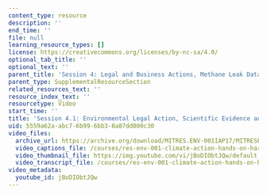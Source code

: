 ```yaml
---
content_type: resource
description: ''
end_time: ''
file: null
learning_resource_types: []
license: https://creativecommons.org/licenses/by-nc-sa/4.0/
optional_tab_title: ''
optional_text: ''
parent_title: 'Session 4: Legal and Business Actions, Methane Leak Data Debrief'
parent_type: SupplementalResourceSection
related_resources_text: ''
resource_index_text: ''
resourcetype: Video
start_time: ''
title: 'Session 4.1: Environmental Legal Action, Scientific Evidence and Citizen Data'
uid: 5559a62a-abc7-6b99-6bb3-8a87dd000c30
video_files:
  archive_url: https://archive.org/download/MITRES.ENV-001IAP17/MITRESENV_001IAP17_4-1_Law_300k.mp4
  video_captions_file: /courses/res-env-001-climate-action-hands-on-harnessing-science-with-communities-to-cut-carbon-january-iap-2017/e8d069efff455deca4883d1f316b4a5d_jBoDIObtJQw.vtt
  video_thumbnail_file: https://img.youtube.com/vi/jBoDIObtJQw/default.jpg
  video_transcript_file: /courses/res-env-001-climate-action-hands-on-harnessing-science-with-communities-to-cut-carbon-january-iap-2017/cd5c27a1eb75b0b6fbe4d3b1b3e92de4_jBoDIObtJQw.pdf
video_metadata:
  youtube_id: jBoDIObtJQw
---
```

